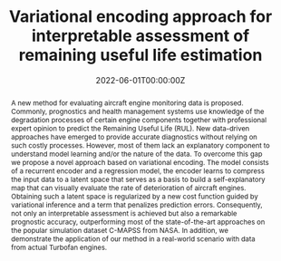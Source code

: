 ---
title: "Variational encoding approach for interpretable assessment of remaining useful life estimation"
authors:
- admin
- Luciano Sánchez
author_notes:
date: "2022-06-01T00:00:00Z"
doi: "10.1016/j.ress.2022.108353"

# Schedule page publish date (NOT publication's date).
publishDate: "2022-06-01T00:00:00Z"

# Publication type.
# Legend: 0 = Uncategorized; 1 = Conference paper; 2 = Journal article;
# 3 = Preprint / Working Paper; 4 = Report; 5 = Book; 6 = Book section;
# 7 = Thesis; 8 = Patent
publication_types: ["2"]

# Publication name and optional abbreviated publication name.
publication: In *Reliability Engineering & System Safety*
publication_short: ""

abstract: A new method for evaluating aircraft engine monitoring data is proposed. Commonly, prognostics and health management systems use knowledge of the degradation processes of certain engine components together with professional expert opinion to predict the Remaining Useful Life (RUL). New data-driven approaches have emerged to provide accurate diagnostics without relying on such costly processes. However, most of them lack an explanatory component to understand model learning and/or the nature of the data. To overcome this gap we propose a novel approach based on variational encoding. The model consists of a recurrent encoder and a regression model, the encoder learns to compress the input data to a latent space that serves as a basis to build a self-explanatory map that can visually evaluate the rate of deterioration of aircraft engines. Obtaining such a latent space is regularized by a new cost function guided by variational inference and a term that penalizes prediction errors. Consequently, not only an interpretable assessment is achieved but also a remarkable prognostic accuracy, outperforming most of the state-of-the-art approaches on the popular simulation dataset C-MAPSS from NASA. In addition, we demonstrate the application of our method in a real-world scenario with data from actual Turbofan engines.


# Summary. An optional shortened abstract.
summary: This work proposes a novel approach based on variational encoding to evaluate aircraft engine monitoring data.

tags:
- Source Themes
featured: false

links:
- name: Demo
  url: https://huggingface.co/spaces/NahuelCosta/RUL-Variational
url_pdf: https://www.sciencedirect.com/science/article/pii/S0951832022000321
url_code: https://github.com/NahuelCostaCortez/Remaining-Useful-Life-Estimation-Variational
url_dataset: https://www.kaggle.com/datasets/behrad3d/nasa-cmaps
url_poster: ''
url_project: ''
url_slides: ''
url_source: ''
url_video: ''

# Featured image
# To use, add an image named `featured.jpg/png` to your page's folder. 
image:
  caption: ''
  focal_point: ""
  preview_only: false

# Associated Projects (optional).
#   Associate this publication with one or more of your projects.
#   Simply enter your project's folder or file name without extension.
#   E.g. `internal-project` references `content/project/internal-project/index.md`.
#   Otherwise, set `projects: []`.
projects: [PHM]

# Slides (optional).
#   Associate this publication with Markdown slides.
#   Simply enter your slide deck's filename without extension.
#   E.g. `slides: "example"` references `content/slides/example/index.md`.
#   Otherwise, set `slides: ""`.
slides: 
---